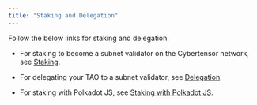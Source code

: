 ```yaml
---
title: "Staking and Delegation"
---
```


Follow the below links for staking and delegation.

- For staking to become a subnet validator on the Cybertensor network, see [Staking](../subnets/register-validate-mine.md#staking).

- For delegating your TAO to a subnet validator, see [Delegation](./delegation.md).

- For staking with Polkadot JS, see [Staking with Polkadot JS](./staking-polkadot-js.md).